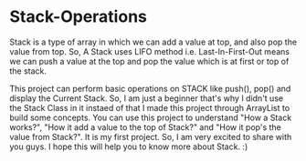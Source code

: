 # Stack-Operations
Stack is a type of array in which we can add a value at top, and also pop the value from top. So, A Stack uses LIFO method i.e. Last-In-First-Out means we can push a value at the top and pop the value which is at first or top of the stack.

This project can perform basic operations on STACK like push(), pop() and display the Current Stack.
So, I am just a beginner that's why I didn't use the Stack Class in it instaed of that I made this project through ArrayList to build some concepts.
You can use this project to understand "How a Stack works?", "How it add a value to the top of Stack?" and "How it pop's the value from Stack?".
It is my first project. So, I am very excited to share with you guys. I hope this will help you to know more about Stack. :)
